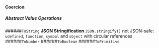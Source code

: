 #### Coercion
##### Abstract Value Operations
######`ToString`
**JSON Stringification**
`JSON.stringify()`
not JSON-safe: `udefined`, `function`, `symbol` and `object` with circular references
######`ToNumber`
######`ToBoolean`
######`ToPrimitive`
